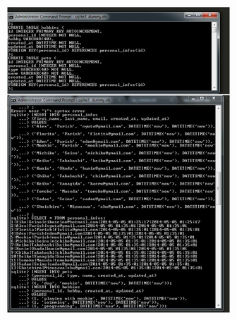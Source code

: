 <!-- ## Show the terminal output here.  -->

<!-- Creating tables -->
<img src="img/create_tables.JPG">

<!-- Inserting data -->
<img src="img/insert_info.JPG">